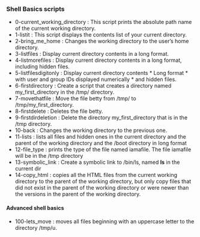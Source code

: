 ### Shell Basics scripts
* 0-current_working_directory
: This script prints the absolute path name of the current working directory.
* 1-listit
: This script displays the contents list of your current directory.
* 2-bring_me_home
: Changes the working directory to the user’s home directory.
* 3-listfiles
: Display current directory contents in a long format.
* 4-listmorefiles
: Display current directory contents in a long format, including hidden files.
* 5-listfilesdigitonly
: Display current directory contents * Long format * with user and group IDs displayed numerically * and hidden files.
* 6-firstdirectory
: Create a script that creates a directory named my_first_directory in the /tmp/ directory.
* 7-movethatfile
: Move the file betty from /tmp/ to /tmp/my_first_directory.
* 8-firstdelete
: Deletes the file betty.
* 9-firstdirdeletion
: Delete the directory my_first_directory that is in the /tmp directory.
* 10-back
: Changes the working directory to the previous one.
* 11-lists
:  lists all files and hidden ones in the current directory and the parent of the working directory and the /boot directory in long format
* 12-file_type
:  prints the type of the file named iamafile. The file iamafile will be in the /tmp directory
* 13-symbolic_link
: Create a symbolic link to /bin/ls, named __ls__ in the current dir
* 14-copy_html
:  copies all the HTML files from the current working directory to the parent of the working directory, but only copy files that did not exist in the parent of the working directory or were newer than the versions in the parent of the working directory.

#### Advanced shell basics ####
* 100-lets_move
: moves all files beginning with an uppercase letter to the directory /tmp/u.
